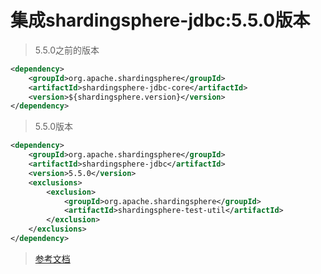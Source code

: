 # 集成shardingsphere-jdbc:5.5.0版本
> 5.5.0之前的版本
```xml
<dependency>
    <groupId>org.apache.shardingsphere</groupId>
    <artifactId>shardingsphere-jdbc-core</artifactId>
    <version>${shardingsphere.version}</version>
</dependency>
```
> 5.5.0版本
```xml
<dependency>
    <groupId>org.apache.shardingsphere</groupId>
    <artifactId>shardingsphere-jdbc</artifactId>
    <version>5.5.0</version>
    <exclusions>
        <exclusion>
            <groupId>org.apache.shardingsphere</groupId>
            <artifactId>shardingsphere-test-util</artifactId>
        </exclusion>
    </exclusions>
</dependency>
```

> [参考文档](https://shardingsphere.apache.org/document/5.5.0/cn/user-manual/shardingsphere-jdbc/yaml-config/)